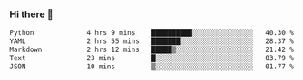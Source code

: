 ### Hi there 👋

<!--START_SECTION:waka-->

```txt
Python             4 hrs 9 mins    ██████████░░░░░░░░░░░░░░░   40.30 %
YAML               2 hrs 55 mins   ███████░░░░░░░░░░░░░░░░░░   28.37 %
Markdown           2 hrs 12 mins   █████▒░░░░░░░░░░░░░░░░░░░   21.42 %
Text               23 mins         █░░░░░░░░░░░░░░░░░░░░░░░░   03.79 %
JSON               10 mins         ▒░░░░░░░░░░░░░░░░░░░░░░░░   01.77 %
```

<!--END_SECTION:waka-->

<!--
**Jonas-VanHaeken/Jonas-VanHaeken** is a ✨ _special_ ✨ repository because its `README.md` (this file) appears on your GitHub profile.

Here are some ideas to get you started:

- 🔭 I’m currently working on ...
- 🌱 I’m currently learning ...
- 👯 I’m looking to collaborate on ...
- 🤔 I’m looking for help with ...
- 💬 Ask me about ...
- 📫 How to reach me: ...
- 😄 Pronouns: ...
- ⚡ Fun fact: ...
-->
